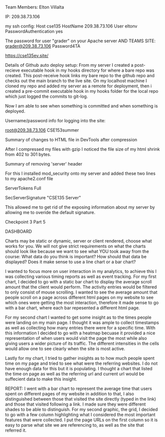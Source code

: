 Team Members:
Elton Villalta

IP: 209.38.73.106

my ssh config:
Host cse135
  HostName 209.38.73.106
  User eltonv
  PasswordAuthentication yes

The password for user "grader" on your Apache server AND TEAMS SITE:
grader@209.38.73.106
Password4TA

https://cse135ev.site/


Details of Github auto deploy setup:
From my server I created a post-recieve executable hook in my 
hooks directory for where a bare repo was created. This post-receive hook links my bare repo to the
github repo and checks out the main branch to the live site.
On my localhost machine I cloned my repo and added my server as a remote for deployment, then i created a pre-commit executable hook in my hooks folder for the 
local repo which just logged the commits to git-log.

Now I am able to see when something is committed and when something is deployed.

Username/password info for logging into the site:

root@209.38.73.106
CSE153summer



Summary of changes to HTML file in DevTools after compression

After I compressed my files with gzip I noticed the file size of my html shrink from 402 to 301 bytes.


Summary of removing 'server' header

For this I installed mod_security onto my server and added these two lines to my apache2.conf file



ServerTokens Full

SecServerSignature "CSE135 Server"

This allowed me to get rid of the exposing information about my server by allowing me to overide the default signature.





Checkpoint 3 Part 5

DASHBOARD

Charts may be static or dynamic, server or client rendered, choose what works for you. We will not give strict requirements on what the charts should look like because we want to see what YOU took away from the course:
What data do you think is important?
How should that data be displayed?
Does it make sense to use a line chart or a bar chart?


I wanted to focus more on user interaction in my analytics, to achieve this I was collecting various timing reports as well as event tracking. 
For my first chart, I decided to go with a static bar chart to display the average scroll amount  that the client would perform. 
The activity entries would be filtered to only consist of mouse scrolling. I wanted to see the average amount that people scroll on a page  across different html pages on my website to see which 
ones were getting the most interaction, therefore it made sense to go with a bar chart, where each bar repesented a different
html page.
 
For my second chart I wanted to get some insight as to the times people were landing on my main page. I thought it was ample to collect timestamps as well as collecting how many entries there were for a specific time. With this 
information I decided to go with a heatmap becuase it provided a nice representation of when users would visit the page the most while also giving users a wider picture of its traffic. The different intensities in the cells would allow one to see clearly when the site is most active.
 
Lastly for my chart, I tried to gather insights as to how much people spent time on my page and tried to see what were the referring websites. I do not have enough data for this but it is populating. 
I thought a chart that listed the time on page as well as the referring url and current url would be suffecient data to make this insight.

REPORT:
I went with a bar chart to represent the average time that users spent on different pages of my website
in addition to that, I also distinguished between those that visited the site directly (typed in the link) and those that visited following a link. I made sure they were different shades to be able to distinguish. For my second graphic, the grid, I decided to go with a few column highlighting what I considered the most important features that were collected. I put the page URLs on the first column so it is easy to parse what site we are referencing to, as well as the site that referred it.

